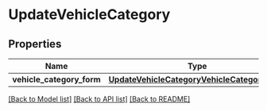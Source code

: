 # UpdateVehicleCategory

## Properties
Name | Type | Description | Notes
------------ | ------------- | ------------- | -------------
**vehicle_category_form** | [**UpdateVehicleCategoryVehicleCategoryForm**](UpdateVehicleCategoryVehicleCategoryForm.md) |  | [optional] 

[[Back to Model list]](../README.md#documentation-for-models) [[Back to API list]](../README.md#documentation-for-api-endpoints) [[Back to README]](../README.md)

